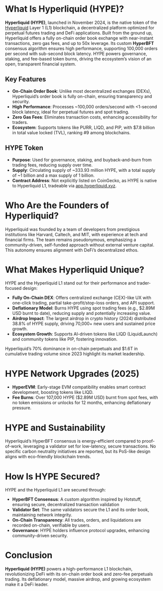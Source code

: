 # What Is Hyperliquid (HYPE)?

**Hyperliquid (HYPE)**, launched in November 2024, is the native token of the [Hyperliquid](https://hyperliquid.xyz/) Layer 1 (L1) blockchain, a decentralized platform optimized for perpetual futures trading and DeFi applications. Built from the ground up, Hyperliquid offers a fully on-chain order book exchange with near-instant transactions, zero gas fees, and up to 50x leverage. Its custom **HyperBFT** consensus algorithm ensures high performance, supporting 100,000 orders per second with sub-second block latency. HYPE powers governance, staking, and fee-based token burns, driving the ecosystem’s vision of an open, transparent financial system.

## Key Features
- **On-Chain Order Book**: Unlike most decentralized exchanges (DEXs), Hyperliquid’s order book is fully on-chain, ensuring transparency and security.
- **High Performance**: Processes ~100,000 orders/second with <1-second block latency, ideal for perpetual futures and spot trading.
- **Zero Gas Fees**: Eliminates transaction costs, enhancing accessibility for traders.
- **Ecosystem**: Supports tokens like PURR, LIQD, and PIP, with $7.8 billion in total value locked (TVL), ranking #9 among blockchains.[](https://www.coingecko.com/en/chains/hyperliquid)

## HYPE Token
- **Purpose**: Used for governance, staking, and buyback-and-burn from trading fees, reducing supply over time.
- **Supply**: Circulating supply of ~333.93 million HYPE, with a total supply of ~1 billion and a max supply of 1 billion.
- **Contract Address**: Not explicitly listed on CoinGecko, as HYPE is native to Hyperliquid L1, tradeable via [app.hyperliquid.xyz](https://app.hyperliquid.xyz/).


# Who Are the Founders of Hyperliquid?

Hyperliquid was founded by a team of developers from prestigious institutions like Harvard, Caltech, and MIT, with experience at tech and financial firms. The team remains pseudonymous, emphasizing a community-driven, self-funded approach without external venture capital. This autonomy ensures alignment with DeFi’s decentralized ethos.

# What Makes Hyperliquid Unique?

HYPE and the Hyperliquid L1 stand out for their performance and trader-focused design:

- **Fully On-Chain DEX**: Offers centralized exchange (CEX)-like UX with one-click trading, partial take-profit/stop-loss orders, and API support.
- **Deflationary Model**: Burns HYPE using spot trading fees (e.g., $2.89M USD burnt to date), reducing supply and potentially increasing value.
- **Airdrop Impact**: The largest airdrop in crypto history (2024) distributed 38.8% of HYPE supply, driving 70,000+ new users and sustained price growth.
- **Ecosystem Growth**: Supports AI-driven tokens like LIQD (LiquidLaunch) and community tokens like PIP, fostering innovation.

Hyperliquid’s 70% dominance in on-chain perpetuals and $1.6T in cumulative trading volume since 2023 highlight its market leadership.

# HYPE Network Upgrades (2025)

- **HyperEVM**: Early-stage EVM compatibility enables smart contract development, boosting tokens like LIQD.
- **Fee Burns**: Over 107,000 HYPE ($2.89M USD) burnt from spot fees, with no token emissions or unlocks for 12 months, enhancing deflationary pressure.

# HYPE and Sustainability

Hyperliquid’s HyperBFT consensus is energy-efficient compared to proof-of-work, leveraging a validator set for low-latency, secure transactions. No specific carbon neutrality initiatives are reported, but its PoS-like design aligns with eco-friendly blockchain trends.[](https://coinmarketcap.com/currencies/hyperliquid/)

# How Is HYPE Secured?

HYPE and the Hyperliquid L1 are secured through:

- **HyperBFT Consensus**: A custom algorithm inspired by Hotstuff, ensuring secure, decentralized transaction validation
- **Validator Set**: The same validators secure the L1 and its order book, maintaining network integrity.
- **On-Chain Transparency**: All trades, orders, and liquidations are recorded on-chain, verifiable by users.
- **Governance**: HYPE holders influence protocol upgrades, enhancing community-driven security.


# Conclusion

**Hyperliquid (HYPE)** powers a high-performance L1 blockchain, revolutionizing DeFi with its on-chain order book and zero-fee perpetuals trading. Its deflationary model, massive airdrop, and growing ecosystem make it a DeFi leader. 

